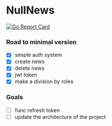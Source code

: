 # NullNews

[![Go Report Card](https://goreportcard.com/badge/github.com/g0dm0d/nullnews)](https://goreportcard.com/report/github.com/g0dm0d/nullnews)

### Road to minimal version

- [x] simple auth system
- [x] create news
- [x] delete news
- [x] jwt token
- [x] make a division by roles

### Goals

- [ ] func refresh token
- [ ] update the architecture of the project
